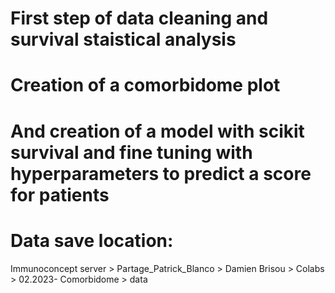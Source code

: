 # First step of data cleaning and survival staistical analysis
# Creation of a comorbidome plot
# And creation of a model with scikit survival and fine tuning with hyperparameters to predict a score for patients

# Data save location:
Immunoconcept server > Partage_Patrick_Blanco > Damien Brisou > Colabs > 02.2023- Comorbidome > data
